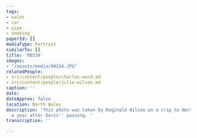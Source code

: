 ```yaml
---
tags:
- wales
- car
- pipe
- smoking
paperId: []
mediaType: Portrait
similarTo: []
title: '00234'
images:
- "/assets/media/00234.JPG"
relatedPeople:
- src/content/people/charles-ward.md
- src/content/people/julie-wilson.md
caption: ''
date: 
dateApprox: false
location: North Wales
description: 'This photo was taken by Reginald Wilson on a trip to North Wales around
  a year after Doris'' passing. '
transcription: ''

---
```

